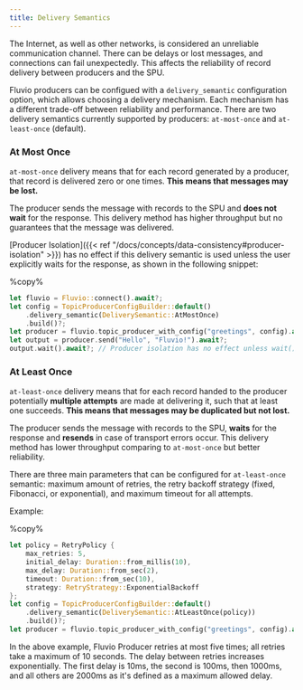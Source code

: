 ```yaml
---
title: Delivery Semantics
---
```

The Internet, as well as other networks, is considered an unreliable communication channel. There can be delays or lost messages, and connections can fail unexpectedly. 
This affects the reliability of record delivery between producers and the SPU.

Fluvio producers can be configued with a `delivery_semantic` configuration option, which allows choosing a delivery mechanism. Each mechanism has
a different trade-off between reliability and performance. There are two delivery semantics currently supported by producers:
`at-most-once` and `at-least-once` (default).

### At Most Once
`at-most-once` delivery means that for each record generated by a producer, that record is delivered zero or one times. **This means that messages may be lost.** 

The producer sends the message with records to the SPU and **does not
wait** for the response. This delivery method has higher throughput but no
guarantees that the message was delivered.


[Producer Isolation]({{< ref "/docs/concepts/data-consistency#producer-isolation" >}}) has no effect if this delivery
semantic is used unless the user explicitly waits for the response, as shown in the following snippet:
<!-- TODO the content contained at this link is in contradiction with the content here -->

%copy%
```rust
let fluvio = Fluvio::connect().await?;
let config = TopicProducerConfigBuilder::default()
    .delivery_semantic(DeliverySemantic::AtMostOnce)
    .build()?;
let producer = fluvio.topic_producer_with_config("greetings", config).await?;
let output = producer.send("Hello", "Fluvio!").await?;
output.wait().await?; // Producer isolation has no effect unless wait() is called
```


### At Least Once
`at-least-once` delivery means that for each record handed to the producer potentially **multiple attempts** are made
at delivering it, such that at least one succeeds. **This means that messages may be duplicated
but not lost.**

The producer sends the message with records to the SPU, **waits** for the response and **resends** in case of
transport errors occur. This delivery method has lower throughput comparing to `at-most-once` but better reliability.


There are three main parameters that can be configured for `at-least-once` semantic: maximum amount of retries, the retry backoff strategy (fixed, Fibonacci, or exponential), and maximum timeout for all attempts.

Example:

%copy%
```rust
let policy = RetryPolicy {
    max_retries: 5,
    initial_delay: Duration::from_millis(10),
    max_delay: Duration::from_sec(2),
    timeout: Duration::from_sec(10),
    strategy: RetryStrategy::ExponentialBackoff
};
let config = TopicProducerConfigBuilder::default()
    .delivery_semantic(DeliverySemantic::AtLeastOnce(policy))
    .build()?;
let producer = fluvio.topic_producer_with_config("greetings", config).await?;
```
In the above example, Fluvio Producer retries at most five times; all retries take a maximum of 10 seconds. The delay between retries increases exponentially.
The first delay is 10ms, the second is 100ms, then 1000ms, and all others are 2000ms as it's defined as a maximum allowed delay.
